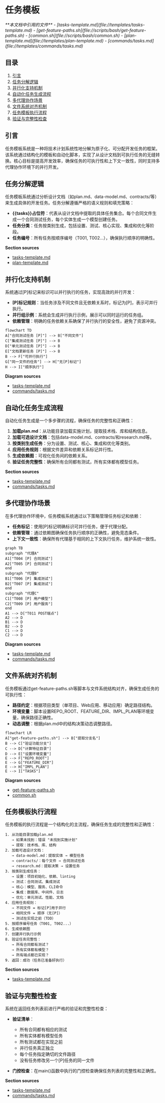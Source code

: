 # 任务模板

<cite>
**本文档中引用的文件**
- [tasks-template.md](file://templates/tasks-template.md)
- [get-feature-paths.sh](file://scripts/bash/get-feature-paths.sh)
- [common.sh](file://scripts/bash/common.sh)
- [plan-template.md](file://templates/plan-template.md)
- [commands/tasks.md](file://templates/commands/tasks.md)
</cite>

## 目录
1. [引言](#引言)
2. [任务分解逻辑](#任务分解逻辑)
3. [并行化支持机制](#并行化支持机制)
4. [自动化任务生成流程](#自动化任务生成流程)
5. [多代理协作场景](#多代理协作场景)
6. [文件系统对齐机制](#文件系统对齐机制)
7. [任务模板执行流程](#任务模板执行流程)
8. [验证与完整性检查](#验证与完整性检查)

## 引言
任务模板系统是一种将技术计划系统性地分解为原子化、可分配开发任务的框架。该系统通过结构化的模板和自动化脚本，实现了从设计文档到可执行任务的无缝转换。核心目标是提高开发效率，确保任务的可执行性和上下文一致性，同时支持多代理协作环境下的并行开发。

## 任务分解逻辑
任务模板系统通过分析设计文档（如plan.md、data-model.md、contracts/等）来生成具体的开发任务。任务分解遵循严格的语义规则和填充策略：

- **{{tasks}}占位符**：代表从设计文档中提取的具体任务集合。每个合同文件生成一个合同测试任务，每个实体生成一个模型创建任务。
- **任务分类**：任务按类别生成，包括设置、测试、核心实现、集成和优化等阶段。
- **任务编号**：所有任务按顺序编号（T001, T002...），确保执行顺序的明确性。

**Section sources**
- [tasks-template.md](file://templates/tasks-template.md#L1-L42)
- [plan-template.md](file://templates/plan-template.md#L130-L171)

## 并行化支持机制
系统通过[P]标记来标识可以并行执行的任务，实现高效的并行开发：

- **[P]标记规则**：当任务涉及不同文件且无依赖关系时，标记为[P]，表示可并行执行。
- **并行组示例**：系统会生成并行执行示例，展示可以同时运行的任务组。
- **依赖管理**：明确的任务依赖关系确保了并行执行的安全性，避免了资源冲突。

```mermaid
flowchart TD
A["合同测试任务 [P]"] --> B["不同文件"]
C["集成测试任务 [P]"] --> B
D["单元测试任务 [P]"] --> B
E["文档更新任务 [P]"] --> B
B --> F["可并行执行"]
G["同一文件的任务"] --> H["无[P]标记"]
H --> I["顺序执行"]
```

**Diagram sources**
- [tasks-template.md](file://templates/tasks-template.md#L43-L47)
- [commands/tasks.md](file://templates/commands/tasks.md#L4-L6)

## 自动化任务生成流程
自动化任务生成是一个多步骤的流程，确保任务的完整性和正确性：

1. **加载plan.md**：从功能目录加载实施计划，提取技术栈、库和结构信息。
2. **加载可选设计文档**：包括data-model.md、contracts/和research.md等。
3. **按类别生成任务**：分为设置、测试、核心、集成和优化等类别。
4. **应用任务规则**：根据文件差异和依赖关系标记并行性。
5. **生成依赖图**：可视化任务间的依赖关系。
6. **验证任务完整性**：确保所有合同都有测试，所有实体都有模型任务。

**Section sources**
- [tasks-template.md](file://templates/tasks-template.md#L1-L42)
- [commands/tasks.md](file://templates/commands/tasks.md#L1-L56)

## 多代理协作场景
在多代理协作环境中，任务模板系统通过以下策略管理任务标记和依赖：

- **任务标记**：使用[P]标记明确标识可并行任务，便于代理分配。
- **依赖管理**：通过依赖图确保任务执行顺序的正确性，避免竞态条件。
- **上下文一致性**：确保所有代理基于相同的上下文执行任务，维护系统一致性。

```mermaid
graph TB
subgraph "代理A"
A1["T004 [P] 合同测试"]
A2["T005 [P] 合同测试"]
end
subgraph "代理B"
B1["T006 [P] 集成测试"]
B2["T007 [P] 集成测试"]
end
subgraph "代理C"
C1["T008 [P] 用户模型"]
C2["T009 [P] 用户服务"]
end
A1 --> D["T011 POST端点"]
A2 --> D
B1 --> D
B2 --> D
C1 --> D
C2 --> D
```

**Diagram sources**
- [tasks-template.md](file://templates/tasks-template.md#L48-L52)
- [commands/tasks.md](file://templates/commands/tasks.md#L4-L6)

## 文件系统对齐机制
任务模板通过get-feature-paths.sh等脚本与文件系统结构对齐，确保生成任务的可执行性：

- **路径约定**：根据项目类型（单项目、Web应用、移动应用）确定路径结构。
- **环境变量**：脚本设置REPO_ROOT、FEATURE_DIR、IMPL_PLAN等环境变量，确保路径正确性。
- **动态调整**：根据plan.md中的结构决策动态调整路径。

```mermaid
flowchart LR
A["get-feature-paths.sh"] --> B["提取分支名"]
B --> C["验证功能分支"]
C --> D["计算特征目录"]
D --> E["设置环境变量"]
E --> F["REPO_ROOT"]
E --> G["FEATURE_DIR"]
E --> H["IMPL_PLAN"]
E --> I["TASKS"]
```

**Diagram sources**
- [get-feature-paths.sh](file://scripts/bash/get-feature-paths.sh#L1-L8)
- [common.sh](file://scripts/bash/common.sh#L1-L38)

## 任务模板执行流程
任务模板的执行流程是一个结构化的主流程，确保任务生成的完整性和正确性：

```
1. 从功能目录加载plan.md
   → 如果未找到：错误 "未找到实施计划"
   → 提取：技术栈、库、结构
2. 加载可选设计文档：
   → data-model.md：提取实体 → 模型任务
   → contracts/：每个文件 → 合同测试任务
   → research.md：提取决策 → 设置任务
3. 按类别生成任务：
   → 设置：项目初始化、依赖、linting
   → 测试：合同测试、集成测试
   → 核心：模型、服务、CLI命令
   → 集成：数据库、中间件、日志
   → 优化：单元测试、性能、文档
4. 应用任务规则：
   → 不同文件 = 标记[P]用于并行
   → 相同文件 = 顺序（无[P]）
   → 测试在实现之前（TDD）
5. 按顺序编号任务（T001, T002...）
6. 生成依赖图
7. 创建并行执行示例
8. 验证任务完整性：
   → 所有合同都有测试？
   → 所有实体都有模型？
   → 所有端点都已实现？
9. 返回：成功（任务已准备好执行）
```

**Section sources**
- [tasks-template.md](file://templates/tasks-template.md#L1-L42)

## 验证与完整性检查
系统在返回任务列表前进行严格的验证和完整性检查：

- **验证清单**：
  - 所有合同都有相应的测试
  - 所有实体都有模型任务
  - 所有测试都在实现之前
  - 并行任务真正独立
  - 每个任务指定确切的文件路径
  - 没有任务修改另一个[P]任务的同一文件

- **门控检查**：在main()函数中执行的门控检查确保任务列表的完整性和正确性。

**Section sources**
- [tasks-template.md](file://templates/tasks-template.md#L118-L126)
- [commands/tasks.md](file://templates/commands/tasks.md#L58-L61)